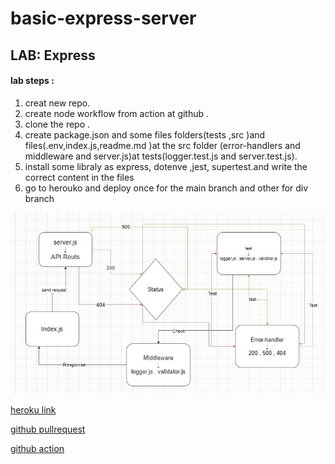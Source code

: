 # basic-express-server
## LAB: Express
#### lab steps :
1. creat new repo.
2. create node workflow from action at github .
3. clone the repo .
4. create package.json and some files folders(tests ,src )and files(.env,index.js,readme.md )at the src folder (error-handlers and middleware and server.js)at tests(logger.test.js and server.test.js).
5. install some libraly as express, dotenve ,jest, supertest.and write the correct content in the files
6. go to herouko and deploy once for the main branch and other for div branch


![](lab2.jpg)


[heroku link](https://siham-basic-express-server.herokuapp.com/)


[github pullrequest](https://github.com/sbkhaloof/basic-express-server/pull/1)


[github action](https://github.com/sbkhaloof/basic-express-server/actions)
